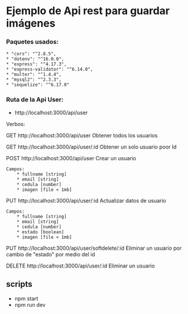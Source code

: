 # Ejemplo de Api rest para guardar imágenes

### Paquetes usados:
    * "cors": "^2.8.5",
    * "dotenv": "^16.0.0",
    * "express": "^4.17.3",
    * "express-validator": "^6.14.0",
    * "multer": "^1.4.4",
    * "mysql2": "^2.3.3",
    * "sequelize": "^6.17.0"

### Ruta de la Api User:

* http://localhost:3000/api/user

Verbos:

GET  http://localhost:3000/api/user  Obtener todos los usuarios

GET  http://localhost:3000/api/user/:id   Obtener un solo usuario poor Id

POST http://localhost:3000/api/user  Crear un usuario

    Campos:
        * fullname [string]
        * email [string]
        * cedula [number]
        * imagen [file < 1mb]
        
PUT http://localhost:3000/api/user/:id  Actualizar datos de usuario

    Campos:
        * fullname [string]
        * email [string]
        * cedula [number]
        * estado [boolean]
        * imagen [file < 1mb]
        
PUT http://localhost:3000/api/user/softdelete/:id Eliminar un usuario por cambio de "estado" por medio del id

DELETE http://localhost:3000/api/user/:id  Eliminar un usuario

## scripts
* npm start
* npm run dev
